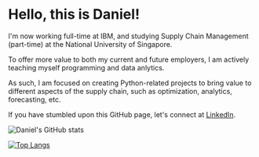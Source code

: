 # Hello, this is Daniel!

I'm now working full-time at IBM, and studying Supply Chain Management (part-time) at the National University of Singapore.

To offer more value to both my current and future employers, I am actively teaching myself programming and data anlytics.

As such, I am focused on creating Python-related projects to bring value to different aspects of the supply chain, such as optimization, analytics, forecasting, etc.

If you have stumbled upon this GitHub page, let's connect at [LinkedIn](https://linkedin.com/in/dwoo-work).

![Daniel's GitHub stats](https://github-readme-stats.vercel.app/api?username=dwoo-work&show_icons=true&theme=cobalt)

[![Top Langs](https://github-readme-stats.vercel.app/api/top-langs/?username=dwoo-work&layout=compact&theme=cobalt)](https://github.com/dwoo-work/github-readme-stats)
